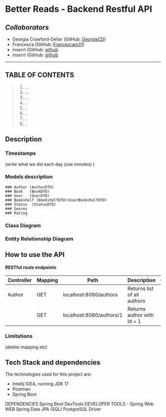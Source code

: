 # Better Reads - Backend Restful API

## **_Collaborators_**

- Georgia Crawford-Dellar (GitHub: [GeorgiaCD](https://github.com/Greg-Court))
- Francesca (GitHub: [Francescam31](Link))
- inserrt (GitHub: [github](link)
- inserrt (GitHub: [github](link)

<hr />

## TABLE OF CONTENTS

> 1. ...
> 2. ...
> 3. ...
> 4. ..
> 5. ..
> 6. ..
> 7. ..
> 8. ..


## Description


### Timestamps 

(write what we did each day (use minutes) )
### Models description 
    ### Author (AuthorDTO)
    ### Book   (BookDTO)
    ### User   (UserDTO)
    ### Bookshelf (BookshelfDTO)(UserBookshelfDTO)
    ### Status  (StatusDTO)
    ### Genres
    ### Rating


### Class Diagram
### Entity Relationship Diagram


## How to use the API 
#### RESTful route endpoints

|Controller | Mapping |Path | Description | Output | 
|----------|-----------|------|-------------|--------|
|Author |GET |localhost:8080/authors|Returns list of all authors|--------|
| |GET |localhost:8080/authors/1|Returns author with Id = 1|--------|



### Limitations
(delete mapping etc)

 ## Tech Stack and dependencies 
 The technologies used for this project are:
- Intellij IDEA, running JDK 17
- Postman
- Spring Boot

DEPENDENCIES
Spring Boot DevTools DEVELOPER TOOLS
       - Spring Web WEB
        Spring Data JPA (SQL)
         PostgreSQL Driver 
